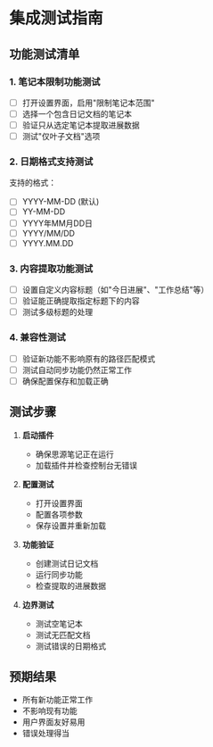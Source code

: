 # 集成测试指南

## 功能测试清单

### 1. 笔记本限制功能测试
- [ ] 打开设置界面，启用"限制笔记本范围"
- [ ] 选择一个包含日记文档的笔记本
- [ ] 验证只从选定笔记本提取进展数据
- [ ] 测试"仅叶子文档"选项

### 2. 日期格式支持测试
支持的格式：
- [ ] YYYY-MM-DD (默认)
- [ ] YY-MM-DD
- [ ] YYYY年MM月DD日
- [ ] YYYY/MM/DD
- [ ] YYYY.MM.DD

### 3. 内容提取功能测试
- [ ] 设置自定义内容标题（如"今日进展"、"工作总结"等）
- [ ] 验证能正确提取指定标题下的内容
- [ ] 测试多级标题的处理

### 4. 兼容性测试
- [ ] 验证新功能不影响原有的路径匹配模式
- [ ] 测试自动同步功能仍然正常工作
- [ ] 确保配置保存和加载正确

## 测试步骤

1. **启动插件**
   - 确保思源笔记正在运行
   - 加载插件并检查控制台无错误

2. **配置测试**
   - 打开设置界面
   - 配置各项参数
   - 保存设置并重新加载

3. **功能验证**
   - 创建测试日记文档
   - 运行同步功能
   - 检查提取的进展数据

4. **边界测试**
   - 测试空笔记本
   - 测试无匹配文档
   - 测试错误的日期格式

## 预期结果

- 所有新功能正常工作
- 不影响现有功能
- 用户界面友好易用
- 错误处理得当